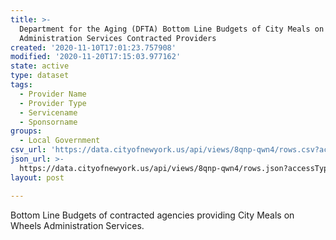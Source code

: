 ```yaml
---
title: >-
  Department for the Aging (DFTA) Bottom Line Budgets of City Meals on Wheels
  Administration Services Contracted Providers
created: '2020-11-10T17:01:23.757908'
modified: '2020-11-20T17:15:03.977162'
state: active
type: dataset
tags:
  - Provider Name
  - Provider Type
  - Servicename
  - Sponsorname
groups:
  - Local Government
csv_url: 'https://data.cityofnewyork.us/api/views/8qnp-qwn4/rows.csv?accessType=DOWNLOAD'
json_url: >-
  https://data.cityofnewyork.us/api/views/8qnp-qwn4/rows.json?accessType=DOWNLOAD
layout: post

---
```

Bottom Line Budgets of contracted agencies providing City Meals on Wheels Administration Services.
